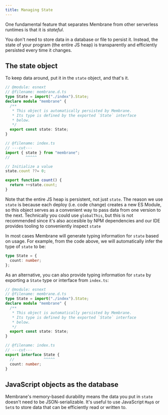 ```yaml
---
title: Managing State
---
```


One fundamental feature that separates Membrane from other serverless runtimes is that it is _stateful_.

You don't need to store data in a database or file to persist it. Instead, the state of your program (the entire JS heap) is transparently and efficiently persisted every time it changes.

## The state object

To keep data around, put it in the `state` object, and that's it.

```ts twoslash
// @module: esnext
// @filename: membrane.d.ts
type State = import("./index").State;
declare module "membrane" {
  /**
   * This object is automatically persisted by Membrane.
   * Its type is defined by the exported `State` interface
   * below.
   */
  export const state: State;
}

// @filename: index.ts
// ---cut---
import { state } from "membrane";
//       ^^^^^

// Initialize a value
state.count ??= 0;

export function count() {
  return ++state.count;
}
```

Note that the entire JS heap is persistent, not just `state`. The reason we use `state` is because each deploy (i.e.
code change) creates a new ES Module, so this object serves as a convenient way to pass data from one version to the
next. Technically you could use `globalThis`, but this is not recommended since it's also accesible by NPM dependencies
and our IDE provides tooling to conveniently inspect `state`

In most cases Membrane will generate typing information for `state` based on usage. For example, from the code above, we
will automatically infer the type of `state` to be:

```ts twoslash
type State = {
  count: number;
};
```

As an alternative, you can also provide typing information for `state` by exporting a `State` type or interface from `index.ts`:

```ts twoslash
// @module: esnext
// @filename: membrane.d.ts
type State = import("./index").State;
declare module "membrane" {
  /**
   * This object is automatically persisted by Membrane.
   * Its type is defined by the exported `State` interface
   * below.
   */
  export const state: State;
}

// @filename: index.ts
// ---cut---
export interface State {
  //             ^^^^^
  count: number;
}
```

## JavaScript objects as the database

Membrane's memory-based durability means the data you put in `state` doesn't need to be JSON-serializable. It's useful
to use JavaScript `Map`s or `Set`s to store data that can be efficiently read or written to.
